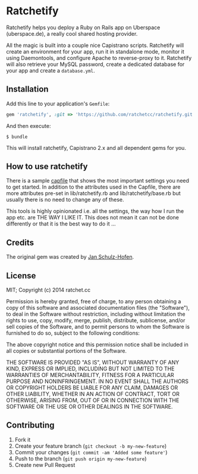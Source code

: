 # Ratchetify

Ratchetify helps you deploy a Ruby on Rails app on Uberspace (uberspace.de), a really cool shared hosting provider.

All the magic is built into a couple nice Capistrano scripts. Ratchetify will create an environment for your app, run it in standalone mode, monitor it using Daemontools, and configure Apache to reverse-proxy to it. Ratchetify will also retrieve your MySQL password, create a dedicated database for your app and create a `database.yml`.

## Installation

Add this line to your application's `Gemfile`:

```ruby
gem 'ratchetify', :git => 'https://github.com/ratchetcc/ratchetify.git'
```

And then execute:

    $ bundle
    
This will install ratchetify, Capistrano 2.x and all dependent gems for you.

## How to use ratchetify

There is a sample [capfile](https://github.com/ratchetcc/ratchetify/blob/master/Capfile.example) that shows the most important settings you need to get started. In addition to the
attributes used in the Capfile, there are more attributes pre-set in lib/ratchetify.rb and lib/ratchetify/base.rb but usually there is no need to change any of these.

This tools is highly opinionated i.e. all the settings, the way how I run the app etc. are THE WAY I LIKE IT. This does not mean it can not be done differently or that it is the best way to do it ...

## Credits

The original gem was created by [Jan Schulz-Hofen](https://github.com/yeah/uberspacify). 

## License

MIT; Copyright (c) 2014 ratchet.cc

Permission is hereby granted, free of charge, to any person obtaining a copy of this software and associated documentation files (the "Software"), to deal in the Software without restriction, including without limitation the rights to use, copy, modify, merge, publish, distribute, sublicense, and/or sell copies of the Software, and to permit persons to whom the Software is furnished to do so, subject to the following conditions:

The above copyright notice and this permission notice shall be included in all copies or substantial portions of the Software.

THE SOFTWARE IS PROVIDED "AS IS", WITHOUT WARRANTY OF ANY KIND, EXPRESS OR IMPLIED, INCLUDING BUT NOT LIMITED TO THE WARRANTIES OF MERCHANTABILITY, FITNESS FOR A PARTICULAR PURPOSE AND NONINFRINGEMENT. IN NO EVENT SHALL THE AUTHORS OR COPYRIGHT HOLDERS BE LIABLE FOR ANY CLAIM, DAMAGES OR OTHER LIABILITY, WHETHER IN AN ACTION OF CONTRACT, TORT OR OTHERWISE, ARISING FROM, OUT OF OR IN CONNECTION WITH THE SOFTWARE OR THE USE OR OTHER DEALINGS IN THE SOFTWARE.

## Contributing

1. Fork it
2. Create your feature branch (`git checkout -b my-new-feature`)
3. Commit your changes (`git commit -am 'Added some feature'`)
4. Push to the branch (`git push origin my-new-feature`)
5. Create new Pull Request
